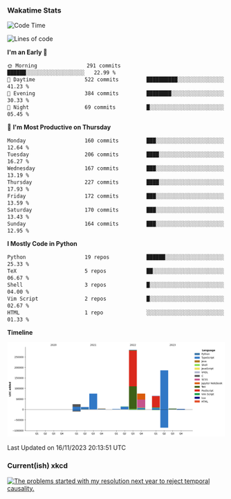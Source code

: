 ### Wakatime Stats
<!--START_SECTION:waka-->
![Code Time](http://img.shields.io/badge/Code%20Time-2%2C133%20hrs%2057%20mins-blue)

![Lines of code](https://img.shields.io/badge/From%20Hello%20World%20I%27ve%20Written-744.0%20thousand%20lines%20of%20code-blue)

**I'm an Early 🐤** 

```text
🌞 Morning                291 commits         ██████░░░░░░░░░░░░░░░░░░░   22.99 % 
🌆 Daytime                522 commits         ██████████░░░░░░░░░░░░░░░   41.23 % 
🌃 Evening                384 commits         ████████░░░░░░░░░░░░░░░░░   30.33 % 
🌙 Night                  69 commits          █░░░░░░░░░░░░░░░░░░░░░░░░   05.45 % 
```
📅 **I'm Most Productive on Thursday** 

```text
Monday                   160 commits         ███░░░░░░░░░░░░░░░░░░░░░░   12.64 % 
Tuesday                  206 commits         ████░░░░░░░░░░░░░░░░░░░░░   16.27 % 
Wednesday                167 commits         ███░░░░░░░░░░░░░░░░░░░░░░   13.19 % 
Thursday                 227 commits         ████░░░░░░░░░░░░░░░░░░░░░   17.93 % 
Friday                   172 commits         ███░░░░░░░░░░░░░░░░░░░░░░   13.59 % 
Saturday                 170 commits         ███░░░░░░░░░░░░░░░░░░░░░░   13.43 % 
Sunday                   164 commits         ███░░░░░░░░░░░░░░░░░░░░░░   12.95 % 
```


**I Mostly Code in Python** 

```text
Python                   19 repos            ██████░░░░░░░░░░░░░░░░░░░   25.33 % 
TeX                      5 repos             ██░░░░░░░░░░░░░░░░░░░░░░░   06.67 % 
Shell                    3 repos             █░░░░░░░░░░░░░░░░░░░░░░░░   04.00 % 
Vim Script               2 repos             █░░░░░░░░░░░░░░░░░░░░░░░░   02.67 % 
HTML                     1 repo              ░░░░░░░░░░░░░░░░░░░░░░░░░   01.33 % 
```



**Timeline**

![Lines of Code chart](https://raw.githubusercontent.com/joshuajeschek/joshuajeschek/main/assets/bar_graph.png)


 Last Updated on 16/11/2023 20:13:51 UTC
<!--END_SECTION:waka-->

### Current(ish) xkcd
<a id="xkcd-a" title="The problems started with my resolution next year to reject temporal causality." href="https://www.xkcd.com" target="_blank">
        <img align="center" id="xkcd-img" src="https://imgs.xkcd.com/comics/empiricism.png" alt="The problems started with my resolution next year to reject temporal causality." height=300 />
</a>
